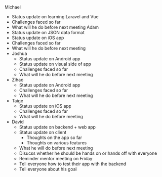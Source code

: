 Michael
  * Status update on learning Laravel and Vue
  * Challenges faced so far
  * What will he do before next meeting
Adam
  * Status update on JSON data format
  * Status update on iOS app
  * Challenges faced so far
  * What will he do before next meeting
* Joshua
  * Status update on Android app
  * Status update on visual side of app
  * Challenges faced so far
  * What will he do before next meeting
* Zihao
  * Status update on Android app
  * Challenges faced so far
  * What will he do before next meeting
* Taige
  * Status update on iOS app
  * Challenges faced so far
  * What will he do before meeting
* David
  * Status update on backend + web app
  * Status update on client
    * Thoughts on the app so far
    * Thoughts on various features
  * What he will do before next meeting
  * Disucss whether he should be hands on or hands off with everyone
  * Reminder mentor meeting on Friday
  * Tell everyone how to test their app with the backend
  * Tell everyone about his goal
